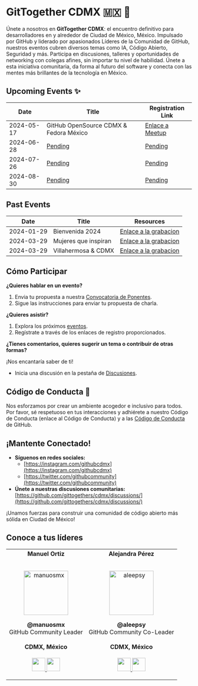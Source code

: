 # GitTogether CDMX 🇲🇽 🚀

Únete a nosotros en **GitTogether CDMX**: el encuentro definitivo para desarrolladores en y alrededor de Ciudad de México, México. Impulsado por GitHub y liderado por apasionados Líderes de la Comunidad de GitHub, nuestros eventos cubren diversos temas como IA, Código Abierto, Seguridad y más. Participa en discusiones, talleres y oportunidades de networking con colegas afines, sin importar tu nivel de habilidad. Únete a esta iniciativa comunitaria, da forma al futuro del software y conecta con las mentes más brillantes de la tecnología en México.

## Upcoming Events ✨

| Date | Title | Registration Link |
|---|---|---|
| 2024-05-17 | GitHub OpenSource CDMX & Fedora México | [Enlace a Meetup](https://www.meetup.com/github-cdmx/events/300607850/) | 
| 2024-06-28 | [Pending]() | [Pending](https://www.meetup.com/github-cdmx/) | 
| 2024-07-26 | [Pending]() | [Pending](https://www.meetup.com/github-cdmx/) | 
| 2024-08-30 | [Pending]() | [Pending](https://www.meetup.com/github-cdmx/) | 
## Past Events 

| Date | Title | Resources |
|---|---|---|
| 2024-01-29 | Bienvenida 2024 | [Enlace a la grabacion](https://stdntpartners-my.sharepoint.com/:f:/g/personal/manuel_ortiz_studentambassadors_com/EgKtoynLqW5LrIwmDBt9a3kBQWOCrDx9ulHNkHdKzNFN-g) |
| 2024-03-29 | Mujeres que inspiran | [Enlace a la grabacion](https://www.youtube.com/watch?v=VrxmfQDVV0M) |
| 2024-03-29 | Villahermosa & CDMX | [Enlace a la grabacion](https://www.twitch.tv/videos/2103498894) | 

## Cómo Participar

**¿Quieres hablar en un evento?**

1. Envia tu propuesta a nuestra [Convocatoria de Ponentes](https://docs.google.com/forms/d/e/1FAIpQLSeb8X6mUgr5-OYeDfdMkVFzGhfP4SGZEPaah2hsOrN77lHrSQ/viewform).
2. Sigue las instrucciones para enviar tu propuesta de charla.

**¿Quieres asistir?**

1. Explora los próximos [eventos](https://www.meetup.com/github-cdmx/).
2. Regístrate a través de los enlaces de registro proporcionados.

**¿Tienes comentarios, quieres sugerir un tema o contribuir de otras formas?**

¡Nos encantaría saber de ti!
* Inicia una discusión en la pestaña de [Discusiones](https://github.com/gittogethers/cdmx/discussions/).

## Código de Conducta 🤝

Nos esforzamos por crear un ambiente acogedor e inclusivo para todos. Por favor, sé respetuoso en tus interacciones y adhiérete a nuestro Código de Conducta (enlace al Código de Conducta) y a las [Código de Conducta](https://docs.github.com/es/site-policy/github-terms/github-community-guidelines) de GitHub.

## ¡Mantente Conectado!

* **Síguenos en redes sociales:**
  - [https://instagram.com/githubcdmx](https://instagram.com/githubcdmx)
  - [https://twitter.com/githubcommunity](https://twitter.com/githubcommunity)
* **Únete a nuestras discusiones comunitarias:** [https://github.com/gittogethers/cdmx/discussions/](https://github.com/gittogethers/cdmx/discussions/)

¡Unamos fuerzas para construir una comunidad de código abierto más sólida en Ciudad de México!

## Conoce a tus líderes
<table align="center">
  <tr align="center">
    <td>
      <strong>Manuel Ortiz</strong>
      <p align="center">
        <br>
        <a href="https://www.instagram.com/manuosmx/">
          <img src="https://avatars.githubusercontent.com/u/42986813?v=4"  height="120" alt="manuosmx">
        </a>
      </p>
      <p align="center">
        <strong>@manuosmx</strong><br>
        GitHub Community Leader<br>
        <br><strong>CDMX, México</strong><br>
        <br>
        <a href="https://github.com/ManuOSMx">
          <img src="http://www.iconninja.com/files/241/825/211/round-collaboration-social-github-code-circle-network-icon.svg" width="36" height = "36"/>
        </a>
        <a href="https://www.linkedin.com/in/manuosmx/">
          <img src="http://www.iconninja.com/files/863/607/751/network-linkedin-social-connection-circular-circle-media-icon.svg" width="36" height="36"/>
        </a>
      </p>
    </td>
    <td>
      <strong>Alejandra Pérez</strong>
      <p align="center">
        <br>
        <a href="https://twitter.com/_aleepsy">
          <img src="https://avatars.githubusercontent.com/u/7855169?v=4"  height="120" alt="aleepsy">
        </a>
      </p>
      <p align="center">
        <strong>@aleepsy</strong><br>
        GitHub Community Co-Leader<br>
        <br><strong>CDMX, México</strong><br>
        <br>
        <a href="https://github.com/aleepsy">
          <img src="http://www.iconninja.com/files/241/825/211/round-collaboration-social-github-code-circle-network-icon.svg" width="36" height = "36"/>
        </a>
        <a href="https://www.linkedin.com/in/apcastillo/">
          <img src="http://www.iconninja.com/files/863/607/751/network-linkedin-social-connection-circular-circle-media-icon.svg" width="36" height="36"/>
        </a>
      </p>
    </td>
    
  </tr>
  <tr align="center">
  </tr>
  <!-- P.D: Si ya son 4 personas en una fila, agregar otro <tr align="center"></tr> justo arriba de esta linea y seguir los mismas instrucciones de los <td>. Para que no se vea amontonado. -->
</table>
